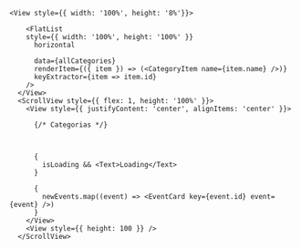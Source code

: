     <View style={{ width: '100%', height: '8%'}}>

        <FlatList
        style={{ width: '100%', height: '100%' }}
          horizontal

          data={allCategories}
          renderItem={({ item }) => (<CategoryItem name={item.name} />)}
          keyExtractor={item => item.id}
        />
      </View>
      <ScrollView style={{ flex: 1, height: '100%' }}>
        <View style={{ justifyContent: 'center', alignItems: 'center' }}>

          {/* Categorias */}



          {
            isLoading && <Text>Loading</Text>
          }

          {
            newEvents.map((event) => <EventCard key={event.id} event={event} />)
          }
        </View>
        <View style={{ height: 100 }} />
      </ScrollView>